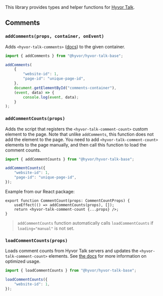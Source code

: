 This library provides types and helper functions for [Hyvor Talk](https://talk.hyvor.com).

## Comments

### `addComments(props, container, onEvent)`

Adds `<hyvor-talk-comments>` ([docs](https://talk.hyvor.com/docs/install)) to the given container.

```ts
import { addComments } from "@hyvor/hyvor-talk-base";

addComments(
    {
        "website-id": 1,
        "page-id": "unique-page-id",
    },
    document.getElementById("comments-container"),
    (event, data) => {
        console.log(event, data);
    }
);
```

### `addCommentCounts(props)`

Adds the script that registers the `<hyvor-talk-comment-count>` custom element to the page. Note that unlike `addComments`, this function does not add the element to the page. You need to add `<hyvor-talk-comment-count>` elements to the page manually, and then call this function to load the comment counts.

```ts
import { addCommentCounts } from "@hyvor/hyvor-talk-base";

addCommentCounts({
    "website-id": 1,
    "page-id": "unique-page-id",
});
```

Example from our React package:

```tsx
export function CommentCount(props: CommentCountProps) {
    useEffect(() => addCommentCounts(props), []);
    return <hyvor-talk-comment-count {...props} />;
}
```

> `addCommentCounts` function automatically calls `loadCommentCounts` if `loading="manual"` is not set.

### `loadCommentCounts(props)`

Loads comment counts from Hyvor Talk servers and updates the `<hyvor-talk-comment-count>` elements. See [the docs](https://talk.hyvor.com/docs/comment-counts) for more information on optimized usage.

```ts
import { loadCommentCounts } from "@hyvor/hyvor-talk-base";

loadCommentCounts({
    "website-id": 1,
});
```
